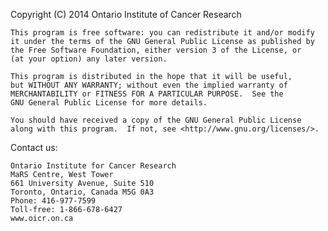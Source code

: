  Copyright (C) 2014  Ontario Institute of Cancer Research

    This program is free software: you can redistribute it and/or modify
    it under the terms of the GNU General Public License as published by
    the Free Software Foundation, either version 3 of the License, or
    (at your option) any later version.

    This program is distributed in the hope that it will be useful,
    but WITHOUT ANY WARRANTY; without even the implied warranty of
    MERCHANTABILITY or FITNESS FOR A PARTICULAR PURPOSE.  See the
    GNU General Public License for more details.

    You should have received a copy of the GNU General Public License
    along with this program.  If not, see <http://www.gnu.org/licenses/>.

 Contact us:

    Ontario Institute for Cancer Research  
    MaRS Centre, West Tower
    661 University Avenue, Suite 510
    Toronto, Ontario, Canada M5G 0A3
    Phone: 416-977-7599
    Toll-free: 1-866-678-6427
    www.oicr.on.ca
